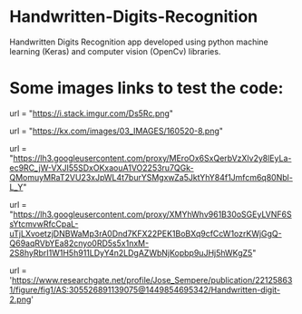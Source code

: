 # Handwritten-Digits-Recognition
Handwritten Digits Recognition app developed using python machine learning (Keras) and computer vision (OpenCv) libraries.

# Some images links to test the code:


url = "https://i.stack.imgur.com/Ds5Rc.png"

url = "https://kx.com/images/03_IMAGES/160520-8.png"

url = "https://lh3.googleusercontent.com/proxy/MEroOx6SxQerbVzXlv2y8lEyLa-ec9RC_jW-VXJI55SDxOKxaouA1VO2253ru7QGk-QMomuyMRaT2VU23xJpWL4t7burYSMgxwZa5JktYhY84f1Jmfcm6q80Nbl-L_Y"

url = "https://lh3.googleusercontent.com/proxy/XMYhWhv961B30oSGEyLVNF6SsYtcmvwRfcCpaL-uTjLXvoetzjDNBWaMp3rA0Dnd7KFX22PEK1BoBXq9cfCcW1ozrKWjGgQ-Q69aqRVbYEa82cnyo0RD5s5x1nxM-2S8hyRbrI1W1H5h911LDyY4n2LDgAZWbNjKopbp9uJHj5hWKgZ5"

url = 'https://www.researchgate.net/profile/Jose_Sempere/publication/221258631/figure/fig1/AS:305526891139075@1449854695342/Handwritten-digit-2.png'
